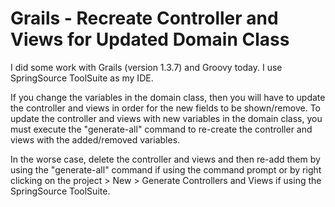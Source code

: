 # Grails - Recreate Controller and Views for Updated Domain Class

I did some work with Grails (version 1.3.7) and Groovy today. I use SpringSource ToolSuite as my IDE. 


If you change the variables in the domain class, then you will have to update the controller and views in order for the new fields to be shown/remove. To update the controller and views with new variables in the domain class, you must execute the "generate-all" command to re-create the controller and views with the added/removed variables. 

In the worse case, delete the controller and views and then re-add them by using the "generate-all" command if using the command prompt or by right clicking on the project > New > Generate Controllers and Views if using the SpringSource ToolSuite.

